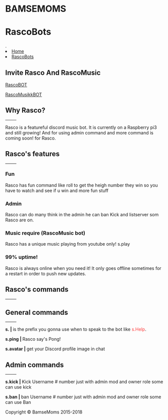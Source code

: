 <!DOCTYPE html>
<html>
  <head>
    <meta charset="utf-8">
    <title>BamseMoms | Norway - RascoBots</title>
  </head>
  <body>
 
<div class="Header">
 <div class="h1">
<h1> BAMSEMOMS </h1>
<h1> RascoBots </h1>
</div>
  </div>

  <div class="bg-line">
<p9>.</p9>
  </div>

<div class="navigation">
<div id="nav">
      <li><a href="../index.html">Home</a></li>
      <li><a href="../page/rascobots.html">RascoBots</a></li>
</div>
  </div>
<h2>Invite Rasco And RascoMusic</h2>


<p><a href="https://discordapp.com/oauth2/authorize?client_id=389514877288448000&scope=bot&permissions=2146958591">RascoBOT</a></p>
<p><a href="https://discordapp.com/oauth2/authorize?client_id=394076045869056001&scope=bot&permissions=2146958591">RascoMusikkBOT</a></p>


<div class="container">
<h2>Why Rasco?</h2>
<hr width="7%">
<p> Rasco is a featureful discord music bot. It is currently on a Raspberry pi3 and still growing! And for using admin command and more command is coming soon! for Rasco. </p>


<h2> Rasco's features </h2>
<hr width="7%">
  <div class="row">
    <div class="col-sm-4">
      <h3>Fun</h3>
      <p>Rasco has fun command like roll to get the heigh number they win so you have to watch and see if u win and more fun stuff</p>
    </div>
    <div class="col-sm-4">
      <h3>Admin</h3>
      <p>Rasco can do many think in the admin he can ban Kick and listserver som Rasco are on.</p>
    </div>
    <div class="col-sm-4">
      <h3>Music require (RascoMusic bot)</h3>
      <p>Rasco has a unique music playing from youtube only! s.play</p>
    </div>
    <div class="col-sm-4">
      <h3>99% uptime!</h3>
      <p>Rasco is always online when you need it! It only goes offline sometimes for a restart in order to push new updates.</p>
    </div>
  </div>
</div>

<h2> Rasco's commands </h2>
<hr width="7%">

<h2> General commands </h2>
<hr width="7%">
<p><b> s. | </b>is the prefix you gonna use when to speak to the bot like <font color="#FF3F3F">s.Help</font>.</p>
<p><b>s.ping | </b>Rasco say's Pong! </p>
<p><b>s.avatar | </b>get your Discord profile image in chat </p>

<h2> Admin commands </h2>
<hr width="7%">
<p><b>s.kick | </b>Kick Username # number just with admin mod and owner role some can use kick </p>
<p><b>s.ban | </b>ban Username # number just with admin mod and owner role some can use Ban </p>

<footer>
  <div class="footer p">
       <p>Copyright &copy; BamseMoms 2015-2018</p>
     </div>
   </footer>

  </body>
</html>

